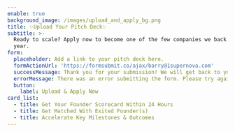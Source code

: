 ```yaml
---
enable: true
background_image: /images/upload_and_apply_bg.png
title: ✨Upload Your Pitch Deck✨
subtitle: >-
  Ready to scale? Apply now to become one of the few companies we back each
  year.
form:
  placeholder: Add a link to your pitch deck here.
  formActionUrl: 'https://formsubmit.co/ajax/barry@1supernova.com'
  successMessage: Thank you for your submission! We will get back to you soon.
  errorMessage: There was an error submitting the form. Please try again.
  button:
    label: Upload & Apply Now
card_list:
  - title: Get Your Founder Scorecard Within 24 Hours
  - title: Get Matched With Exited Founder(s)
  - title: Accelerate Key Milestones & Outcomes
---
```


